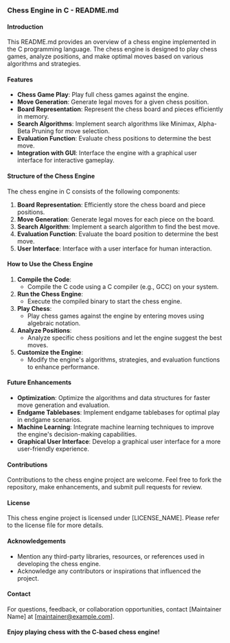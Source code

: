 ### Chess Engine in C - README.md

#### Introduction
This README.md provides an overview of a chess engine implemented in the C programming language. The chess engine is designed to play chess games, analyze positions, and make optimal moves based on various algorithms and strategies.

#### Features
- **Chess Game Play**: Play full chess games against the engine.
- **Move Generation**: Generate legal moves for a given chess position.
- **Board Representation**: Represent the chess board and pieces efficiently in memory.
- **Search Algorithms**: Implement search algorithms like Minimax, Alpha-Beta Pruning for move selection.
- **Evaluation Function**: Evaluate chess positions to determine the best move.
- **Integration with GUI**: Interface the engine with a graphical user interface for interactive gameplay.

#### Structure of the Chess Engine
The chess engine in C consists of the following components:
1. **Board Representation**: Efficiently store the chess board and piece positions.
2. **Move Generation**: Generate legal moves for each piece on the board.
3. **Search Algorithm**: Implement a search algorithm to find the best move.
4. **Evaluation Function**: Evaluate the board position to determine the best move.
5. **User Interface**: Interface with a user interface for human interaction.

#### How to Use the Chess Engine
1. **Compile the Code**:
   - Compile the C code using a C compiler (e.g., GCC) on your system.
2. **Run the Chess Engine**:
   - Execute the compiled binary to start the chess engine.
3. **Play Chess**:
   - Play chess games against the engine by entering moves using algebraic notation.
4. **Analyze Positions**:
   - Analyze specific chess positions and let the engine suggest the best moves.
5. **Customize the Engine**:
   - Modify the engine's algorithms, strategies, and evaluation functions to enhance performance.

#### Future Enhancements
- **Optimization**: Optimize the algorithms and data structures for faster move generation and evaluation.
- **Endgame Tablebases**: Implement endgame tablebases for optimal play in endgame scenarios.
- **Machine Learning**: Integrate machine learning techniques to improve the engine's decision-making capabilities.
- **Graphical User Interface**: Develop a graphical user interface for a more user-friendly experience.

#### Contributions
Contributions to the chess engine project are welcome. Feel free to fork the repository, make enhancements, and submit pull requests for review.

#### License
This chess engine project is licensed under [LICENSE_NAME]. Please refer to the license file for more details.

#### Acknowledgements
- Mention any third-party libraries, resources, or references used in developing the chess engine.
- Acknowledge any contributors or inspirations that influenced the project.

#### Contact
For questions, feedback, or collaboration opportunities, contact [Maintainer Name] at [maintainer@example.com].

#### Enjoy playing chess with the C-based chess engine!

